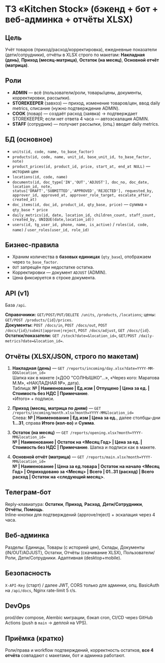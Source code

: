 # ТЗ «Kitchen Stock» (бэкенд + бот + веб-админка + отчёты XLSX)

## Цель
Учёт товаров (приход/расход/корректировка), ежедневные показатели (дети/сотрудники), отчёты в XLSX строго по макетам: **Накладная (день)**, **Приход (месяц-матрица)**, **Остаток (на месяц)**, **Основной отчёт (матрица)**.

## Роли
- **ADMIN** — всё (пользователи/роли, товары/цены, документы, корректировки, рассылки).
- **STOREKEEPER** (завхоз) — приход, изменение товаров/цен, ввод daily metrics, списание (нужно подтверждение ADMIN).
- **COOK** (повар) — создаёт расход (заявка) → подтверждает STOREKEEPER; если нет ответа 4 часа — автоэскалация ADMIN.
- **STAFF** (сотрудник) — получает рассылки, (опц.) вводит daily metrics.

## БД (основное)
- `units(id, code, name, to_base_factor)`
- `products(id, code, name, unit_id, base_unit_id, to_base_factor, note)`
- `product_prices(id, product_id, price, start_at, end_at NULL)` — история цен
- `locations(id, code, name)`
- `documents(id, doc_type['IN','OUT','ADJUST'], doc_no, doc_date, location_id, note,
  status['DRAFT','SUBMITTED','APPROVED','REJECTED'], requested_by, approver_id, approved_at,
  approver_role_target, escalate_after, created_at)`
- `doc_items(id, doc_id, product_id, qty_base, price)` — сумма = `qty_base * price`
- `daily_metrics(id, date, location_id, children_count, staff_count, created_by, UNIQUE(date,location_id))`
- `users(id, tg_user_id, phone, name, is_active)` / `roles(id, code, name)` / `user_roles(user_id, role_id)`

## Бизнес-правила
- Храним количества в **базовых единицах** (`qty_base`), отображаем через `to_base_factor`.
- `OUT` запрещён при недостатке остатка.
- Корректировки — документ `ADJUST` (ADMIN).
- Цена фиксируется в строке документа.

## API (v1)
База `/api`.

**Справочники:** `GET/POST/PUT/DELETE /units`, `/products`, `/locations`; цены: `GET/POST /products/{id}/prices`.  
**Документы:** `POST /docs/in`, `POST /docs/out`, `POST /docs/{id}/submit|approve|reject`, `POST /docs/adjust`, `GET /docs/{id}`.  
**Остатки/показатели:** `GET /stock?date=&location_id=`, `GET/POST /daily-metrics?date=&location_id=`.

## Отчёты (XLSX/JSON, строго по макетам)
1. **Накладная (день)** — `GET /reports/incoming/day.xlsx?date=YYYY-MM-DD&location_id=`  
   Шапка как в макете («ДОО "СОЛНЫШКО"…», «Через кого: Маратова М.М», «НАКЛАДНАЯ №», дата).  
   Таблица: **№ | Наименование | Ед.изм | Отпущено | Цена за ед. | Стоимость без НДС | Примечание**.  
   «Итого» + подписи.

2. **Приход (месяц, матрица по дням)** — `GET /reports/incoming/month.xlsx?month=YYYY-MM&location_id=`  
   Слева: **№ | Наименование | Ед.изм | Цена за ед.**, далее столбцы-дни **1…31**, справа **Итого (кол-во)** и **Сумма**.

3. **Остаток (на месяц)** — `GET /reports/opening.xlsx?month=YYYY-MM&location_id=`  
   **№ | Наименование | Остаток на <Месяц Год> | Цена за ед. | Стоимость без НДС | Примечание**. Шапка и подписи как в макете.

4. **Основной отчёт (матрица)** — `GET /reports/main.xlsx?month=YYYY-MM&location_id=`  
   **№ | Наименование | Цена за ед.товара | Остаток на начало <Месяц Год> | Оприходовано за <Месяц> | Всего | 01..31 (расход) | Всего расход | Остаток на <следующий месяц>**.

## Телеграм-бот
Reply-клавиатура: **Остатки**, **Приход**, **Расход**, **Дети/Сотрудники**, **Отчёты**, **Помощь**.  
Inline-кнопки для подтверждений (approve/reject) + эскалация через 4 часа.

## Веб-админка
Разделы: Единицы, Товары (с историей цен), Склады, Документы (IN/OUT/ADJUST), Остатки, Отчёты (скачивание XLSX), Пользователи/Роли, Дети/Сотрудники. Адаптивная (desktop+mobile).

## Безопасность
`X-API-Key` (старт) / далее JWT, CORS только для админки, опц. BasicAuth на `/api/docs`, Nginx rate-limit 5 r/s.

## DevOps
prod/dev compose, Alembic миграции, бэкап cron, CI/CD через GitHub Actions (push в `main` → деплой на VPS).

## Приёмка (кратко)
Роли/права и workflow подтверждений, корректность остатков, **все 4 отчёта** совпадают с макетами, бот и админка работают.
